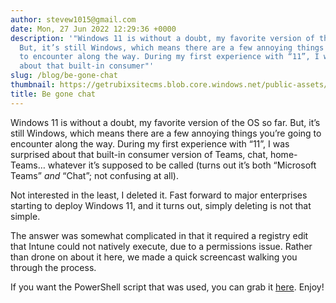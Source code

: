 ```yaml
---
author: stevew1015@gmail.com
date: Mon, 27 Jun 2022 12:29:36 +0000
description: '"Windows 11 is without a doubt, my favorite version of the OS so far.
  But, it’s still Windows, which means there are a few annoying things you’re going
  to encounter along the way. During my first experience with “11”, I was surprised
  about that built-in consumer"'
slug: /blog/be-gone-chat
thumbnail: https://getrubixsitecms.blob.core.windows.net/public-assets/content/v1/logo512.png
title: Be gone chat
---
```


Windows 11 is without a doubt, my favorite version of the OS so far. But, it’s still Windows, which means there are a few annoying things you’re going to encounter along the way. During my first experience with “11”, I was surprised about that built-in consumer version of Teams, chat, home-Teams… whatever it’s supposed to be called (turns out it’s both “Microsoft Teams” _and_ “Chat”; not confusing at all).

Not interested in the least, I deleted it. Fast forward to major enterprises starting to deploy Windows 11, and it turns out, simply deleting is not that simple.

The answer was somewhat complicated in that it required a registry edit that Intune could not natively execute, due to a permissions issue. Rather than drone on about it here, we made a quick screencast walking you through the process.

If you want the PowerShell script that was used, you can grab it [here](https://github.com/groovemaster17/IntunePowershell/blob/main/removeChat.ps1). Enjoy!
